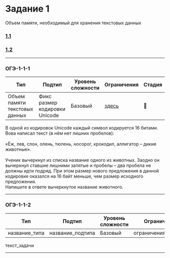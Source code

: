 # Задание 1

Объем памяти, необходимый для хранения текстовых данных

### [1.1](#ОГЭ-1-1-1)
### [1.2](#ОГЭ-1-1-2)

***

<a class="anchor-link" href="ОГЭ-1-1"></a>

<h3 name="ОГЭ-1-1-1">ОГЭ-1-1-1<a class="anchor-link" href="ОГЭ-1-1-1"></a></h3>

| Тип | Подтип | Уровень сложности | Ограничения | Стадия |
| --- | ------ | ----------------- | ----------- | ------ |
| Объем памяти текстовых данных | Фикс размер кодировки Unicode | Базовый | [здесь](https://github.com/kenromka/vi-info-gen/issues/5) | :large_orange_diamond: |

 
 В одной из кодировок Unicode каждый символ кодируется 16 битами.<br>Вова написал текст (в нём нет лишних пробелов): <br><br> «Ёж, лев, слон, олень, тюлень, носорог, крокодил, аллигатор   –   дикие животные».<br><br>  Ученик вычеркнул из списка название одного из животных. Заодно он вычеркнул ставшие лишними запятые и пробелы  –  два пробела не должны идти подряд. При этом размер нового предложения в данной кодировке оказался на 16 байт меньше, чем размер исходного предложения.<br>Напишите в ответе вычеркнутое название животного.
 
 ***
 
 <h3 name="ОГЭ-1-1-2">ОГЭ-1-1-2<a class="anchor-link" href="ОГЭ-1-1-2"></a></h3>

| Тип | Подтип | Уровень сложности | Ограничения | Стадия |
| --- | ------ | ----------------- | ----------- | ------ |
| название_типа | название_подтипа | Базовый | ограничения_подтипа | :red_circle: |
 
 текст_задачи
 
 ***
